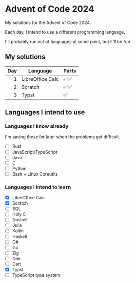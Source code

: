 # Advent of Code 2024

My solutions for the Advent of Code 2024.

Each day, I intend to use a different programming language.

I'll probably run out of languages at some point, but it'll be fun.

## My solutions

| Day | Language         | Parts |
| --: | ---------------- | ----- |
| 1   | LibreOffice Calc | ✅✅  |
| 2   | Scratch          | ✅✅  |
| 3   | Typst            | ✅    |

## Languages I intend to use

### Languages I know already

I'm saving these for later when the problems get difficult.

- [ ] Rust
- [ ] JavaScript/TypeScript
- [ ] Java
- [ ] C
- [ ] Python
- [ ] Bash + Linux Coreutils

### Languages I intend to learn

- [x] LibreOffice Calc
- [x] Scratch
- [ ] SQL
- [ ] Holy C
- [ ] Nushell
- [ ] Julia
- [ ] Kotlin
- [ ] Haskell
- [ ] C#
- [ ] Go
- [ ] Zig
- [ ] Nim
- [ ] Dart
- [x] Typst
- [ ] TypeScript type system
